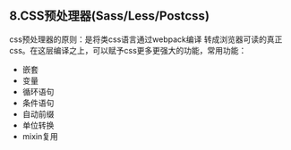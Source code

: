 ## 8.CSS预处理器(Sass/Less/Postcss)

css预处理器的原则：是将类css语言通过webpack编译 转成浏览器可读的真正css。在这层编译之上，可以赋予css更多更强大的功能，常用功能：

- 嵌套
- 变量
- 循环语句
- 条件语句
- 自动前缀
- 单位转换
- mixin复用